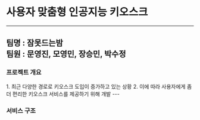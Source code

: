 <h1>사용자 맞춤형 인공지능 키오스크</h1>

---
팀명 : 잠못드는밤<br>
팀원 : 문영진, 모영민, 장승민, 박수정
---
<h3>프로젝트 개요</h3>
1. 최근 다양한 경로로 키오스크 도입이 증가하고 있는 상황
2. 이에 따라 사용자에게 좀 더 편리한 키오스크 서비스를 제공하기 위해 개발
---
<h3>서비스 구조</h3>

